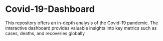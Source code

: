 # Covid-19-Dashboard
 This repository offers an in-depth analysis of the Covid-19 pandemic. The interactive dashboard provides valuable insights into key metrics such as cases, deaths, and recoveries globally
